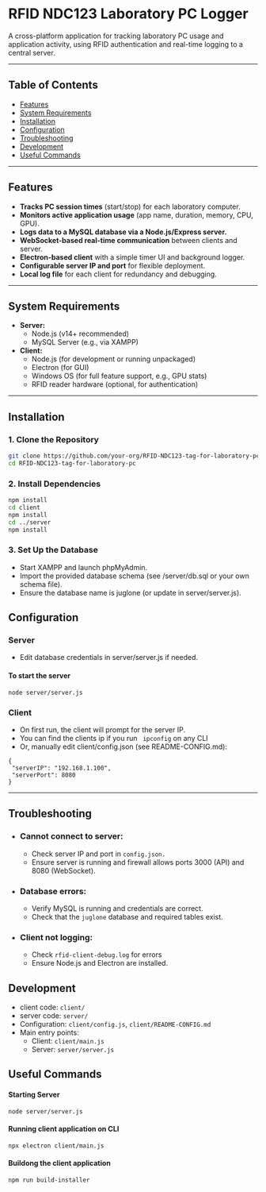 # RFID NDC123 Laboratory PC Logger

A cross-platform application for tracking laboratory PC usage and application activity, using RFID authentication and real-time logging to a central server.

---

## Table of Contents

- [Features](#features)
- [System Requirements](#system-requirements)
- [Installation](#installation)
- [Configuration](#configuration)
- [Troubleshooting](#troubleshooting)
- [Development](#development)
- [Useful Commands](#UsefulCommands)

---

## Features

- **Tracks PC session times** (start/stop) for each laboratory computer.
- **Monitors active application usage** (app name, duration, memory, CPU, GPU).
- **Logs data to a MySQL database via a Node.js/Express server.**
- **WebSocket-based real-time communication** between clients and server.
- **Electron-based client** with a simple timer UI and background logger.
- **Configurable server IP and port** for flexible deployment.
- **Local log file** for each client for redundancy and debugging.

---

## System Requirements

- **Server:**
  - Node.js (v14+ recommended)
  - MySQL Server (e.g., via XAMPP)
- **Client:**
  - Node.js (for development or running unpackaged)
  - Electron (for GUI)
  - Windows OS (for full feature support, e.g., GPU stats)
  - RFID reader hardware (optional, for authentication)

---

## Installation

### 1. Clone the Repository

```sh
git clone https://github.com/your-org/RFID-NDC123-tag-for-laboratory-pc.git
cd RFID-NDC123-tag-for-laboratory-pc
```

### 2. Install Dependencies

```sh
npm install
cd client
npm install
cd ../server
npm install
```

### 3. Set Up the Database

- Start XAMPP and launch phpMyAdmin.
- Import the provided database schema (see /server/db.sql or your own schema file).
- Ensure the database name is juglone (or update in server/server.js).

## Configuration
 
 ### Server
 - Edit database credentials in server/server.js if needed.

 #### To start the server
 ```
node server/server.js
```

 ### Client
 - On first run, the client will prompt for the server IP.
 - You can find the clients ip if you run 
     ``` ipconfig```
     on any CLI
 - Or, manually edit client/config.json (see README-CONFIG.md):

 ```
 {
  "serverIP": "192.168.1.100",
  "serverPort": 8080
}
```
---
## Troubleshooting
- ### Cannot connect to server:
     - Check server IP and port in ```config.json.```
     - Ensure server is running and firewall allows ports 3000 (API) and 8080 (WebSocket).
- ### Database errors:
     - Verify MySQL is running and credentials are correct.
     - Check that the ```juglone``` database and required tables exist.
- ### Client not logging:
     - Check ```rfid-client-debug.log``` for errors
     - Ensure Node.js and Electron are installed.

## Development 
- client code: ```client/```
- server code: ```server/```
- Configuration: ```client/config.js```, ```client/README-CONFIG.md```
- Main entry points:
     - Client: ```client/main.js```
     - Server: ```server/server.js```

## Useful Commands

#### Starting Server
```node server/server.js```
#### Running client application on CLI
```npx electron client/main.js```
#### Buildong the client application
```npm run build-installer```
